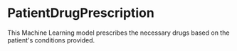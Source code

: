 # PatientDrugPrescription
This Machine Learning model prescribes the necessary drugs based on the patient's conditions provided.
